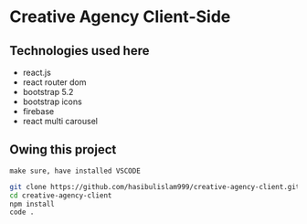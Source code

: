 # Creative Agency Client-Side

## Technologies used here
* react.js
* react router dom
* bootstrap 5.2
* bootstrap icons
* firebase
* react multi carousel

## Owing this project
`make sure, have installed VSCODE`
```bash
git clone https://github.com/hasibulislam999/creative-agency-client.git
cd creative-agency-client
npm install
code .
```
